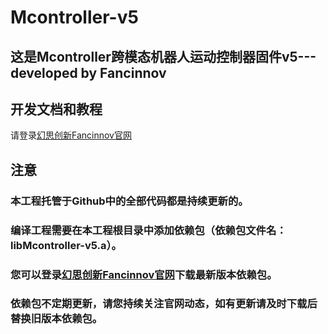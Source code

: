 # Mcontroller-v5
 
## 这是Mcontroller跨模态机器人运动控制器固件v5---developed by Fancinnov

## 开发文档和教程
请登录[幻思创新Fancinnov官网](https://www.fancinnov.com/Mcontroller.html)

## 注意
### 本工程托管于Github中的全部代码都是持续更新的。
### 编译工程需要在本工程根目录中添加依赖包（依赖包文件名：libMcontroller-v5.a）。
### 您可以登录[幻思创新Fancinnov官网](https://www.fancinnov.com/Mcontroller.html)下载最新版本依赖包。
### 依赖包不定期更新，请您持续关注官网动态，如有更新请及时下载后替换旧版本依赖包。
